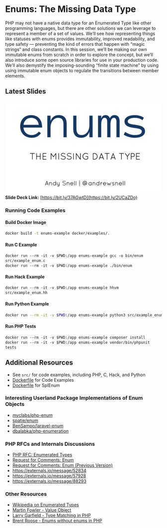 # Enums: The Missing Data Type

PHP may not have a native data type for an Enumerated Type like other 
programming languages, but there are other solutions we can leverage to 
represent a member of a set of values. We’ll see how representing things like 
statuses with enums provides immutability, improved readability, and type safety 
— preventing the kind of errors that happen with “magic strings” and class 
constants. In this session, we’ll be making our own immutable enums from scratch 
in order to explore the concept, but we’ll also introduce some open source 
libraries for use in your production code. We’ll also demystify the 
imposing-sounding “finite state machine” by using using immutable enum objects 
to regulate the transitions between member elements.

## Latest Slides
[![Enums: The Missing Data Type](slide_deck_cover.png)](https://bit.ly/2UCaZDo)
**Slide Deck Link:** [https://bit.ly/37AGwtD](https://bit.ly/2UCaZDo)

### Running Code Examples

#### Build Docker Image
```sh
docker build -t enums-example docker/examples/. 
```

#### Run C Example
```
docker run --rm -it -v $PWD:/app enums-example gcc -o bin/enum src/example_enum.c 
docker run --rm -it -v $PWD:/app enums-example ./bin/enum 
```

#### Run Hack Example
```
docker run --rm -it -v $PWD:/app enums-example hhvm src/example_enum.hh
```

#### Run Python Example 
```sh
docker run --rm -it -v $PWD:/app enums-example python3 src/example_enum.py
```

#### Run PHP Tests
```
docker run --rm -it -v $PWD:/app enums-example composer install 
docker run --rm -it -v $PWD:/app enums-example vendor/bin/phpunit tests 
```

## Additional Resources
* See `src/` for code examples, including PHP, C, Hack, and Python
* [Dockerfile](docker/examples/Dockerfile) for Code Examples
* [Dockerfile](docker/splenum/Dockerfile) for SplEnum

### Interesting Userland Package Implementations of Enum Objects
* [myclabs/php-enum](https://github.com/myclabs/php-enum)
* [spatie/enum](https://github.com/spatie/enum)
* [BenSampo/laravel-enum](https://github.com/BenSampo/laravel-enum)
* [dbalabka/php-enumeration](https://github.com/dbalabka/php-enumeration)

### PHP RFCs and Internals Discussions
* [PHP RFC: Enumerated Types](https://wiki.php.net/rfc/enum)
* [Request for Comments: Enum](https://wiki.php.net/rfc/enum?rev=1365505707)
* [Request for Comments: Enum (Previous Version)](https://wiki.php.net/rfc/enum?rev=1302087566)
* https://externals.io/message/52834
* https://externals.io/message/57928
* https://externals.io/message/88293

### Other Resources
* [Wikipedia on Enumerated Types](https://en.wikipedia.org/wiki/Enumerated_type)
* [Martin Fowler - Value Object](https://martinfowler.com/bliki/ValueObject.html)
* [Larry Garfield - Type Matching in PHP](https://steemit.com/php/@crell/type-matching-in-php)
* [Brent Roose - Enums without enums in PHP](https://stitcher.io/blog/enums-without-enums)

